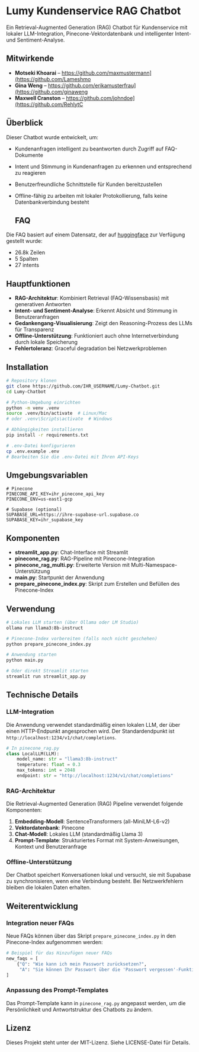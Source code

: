 # Lumy Kundenservice RAG Chatbot

Ein Retrieval-Augmented Generation (RAG) Chatbot für Kundenservice mit lokaler LLM-Integration, Pinecone-Vektordatenbank und intelligenter Intent- und Sentiment-Analyse.

## Mitwirkende

- **Motseki Khoarai**  – https://github.com/maxmustermann](https://github.com/Lameshmo
- **Gina Weng**        – https://github.com/erikamusterfrau](https://github.com/ginaweng
- **Maxwell Cranston** – https://github.com/johndoe](https://github.com/RehlytC


## Überblick

Dieser Chatbot wurde entwickelt, um:
- Kundenanfragen intelligent zu beantworten durch Zugriff auf FAQ-Dokumente
- Intent und Stimmung in Kundenanfragen zu erkennen und entsprechend zu reagieren
- Benutzerfreundliche Schnittstelle für Kunden bereitzustellen
- Offline-fähig zu arbeiten mit lokaler Protokollierung, falls keine Datenbankverbindung besteht

  ## FAQ

Die FAQ basiert auf einem Datensatz, der auf [huggingface](https://huggingface.co/datasets/bitext/Bitext-customer-support-llm-chatbot-training-dataset) zur Verfügung gestellt wurde:
- 26.8k Zeilen
- 5 Spalten
- 27 intents

## Hauptfunktionen

- **RAG-Architektur**: Kombiniert Retrieval (FAQ-Wissensbasis) mit generativen Antworten
- **Intent- und Sentiment-Analyse**: Erkennt Absicht und Stimmung in Benutzeranfragen
- **Gedankengang-Visualisierung**: Zeigt den Reasoning-Prozess des LLMs für Transparenz
- **Offline-Unterstützung**: Funktioniert auch ohne Internetverbindung durch lokale Speicherung
- **Fehlertoleranz**: Graceful degradation bei Netzwerkproblemen

## Installation

```bash
# Repository klonen
git clone https://github.com/IHR_USERNAME/Lumy-Chatbot.git
cd Lumy-Chatbot

# Python-Umgebung einrichten
python -m venv .venv
source .venv/bin/activate  # Linux/Mac
# oder .venv\Scripts\activate  # Windows

# Abhängigkeiten installieren
pip install -r requirements.txt

# .env-Datei konfigurieren
cp .env.example .env
# Bearbeiten Sie die .env-Datei mit Ihren API-Keys
```

## Umgebungsvariablen

```
# Pinecone
PINECONE_API_KEY=ihr_pinecone_api_key
PINECONE_ENV=us-east1-gcp

# Supabase (optional)
SUPABASE_URL=https://ihre-supabase-url.supabase.co
SUPABASE_KEY=ihr_supabase_key
```

## Komponenten

- **streamlit_app.py**: Chat-Interface mit Streamlit
- **pinecone_rag.py**: RAG-Pipeline mit Pinecone-Integration
- **pinecone_rag_multi.py**: Erweiterte Version mit Multi-Namespace-Unterstützung
- **main.py**: Startpunkt der Anwendung
- **prepare_pinecone_index.py**: Skript zum Erstellen und Befüllen des Pinecone-Index

## Verwendung

```bash
# Lokales LLM starten (über Ollama oder LM Studio)
ollama run llama3:8b-instruct

# Pinecone-Index vorbereiten (falls noch nicht geschehen)
python prepare_pinecone_index.py

# Anwendung starten
python main.py

# Oder direkt Streamlit starten
streamlit run streamlit_app.py
```

## Technische Details

### LLM-Integration

Die Anwendung verwendet standardmäßig einen lokalen LLM, der über einen HTTP-Endpunkt angesprochen wird. Der Standardendpunkt ist `http://localhost:1234/v1/chat/completions`.

```python
# In pinecone_rag.py
class LocalLLM(LLM):
    model_name: str = "llama3:8b-instruct"
    temperature: float = 0.3
    max_tokens: int = 2048
    endpoint: str = "http://localhost:1234/v1/chat/completions"
```

### RAG-Architektur

Die Retrieval-Augmented Generation (RAG) Pipeline verwendet folgende Komponenten:

1. **Embedding-Modell**: SentenceTransformers (all-MiniLM-L6-v2)
2. **Vektordatenbank**: Pinecone
3. **Chat-Modell**: Lokales LLM (standardmäßig Llama 3)
4. **Prompt-Template**: Strukturiertes Format mit System-Anweisungen, Kontext und Benutzeranfrage

### Offline-Unterstützung

Der Chatbot speichert Konversationen lokal und versucht, sie mit Supabase zu synchronisieren, wenn eine Verbindung besteht. Bei Netzwerkfehlern bleiben die lokalen Daten erhalten.


## Weiterentwicklung

### Integration neuer FAQs

Neue FAQs können über das Skript `prepare_pinecone_index.py` in den Pinecone-Index aufgenommen werden:

```python
# Beispiel für das Hinzufügen neuer FAQs
new_faqs = [
    {"Q": "Wie kann ich mein Passwort zurücksetzen?", 
     "A": "Sie können Ihr Passwort über die 'Passwort vergessen'-Funktion auf der Login-Seite zurücksetzen..."}
]
```

### Anpassung des Prompt-Templates

Das Prompt-Template kann in `pinecone_rag.py` angepasst werden, um die Persönlichkeit und Antwortstruktur des Chatbots zu ändern.

## Lizenz

Dieses Projekt steht unter der MIT-Lizenz. Siehe LICENSE-Datei für Details. 
